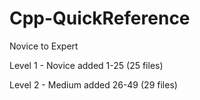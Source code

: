 # Cpp-QuickReference
Novice to Expert

Level 1 - Novice added 1-25 (25 files)

Level 2 - Medium added 26-49 (29 files)



